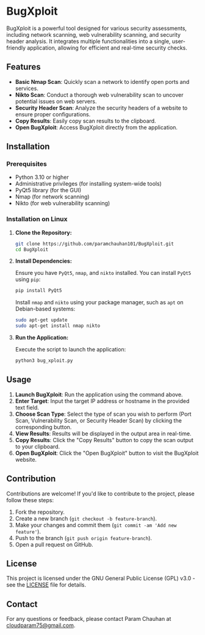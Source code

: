 # BugXploit

BugXploit is a powerful tool designed for various security assessments, including network scanning, web vulnerability scanning, and security header analysis. It integrates multiple functionalities into a single, user-friendly application, allowing for efficient and real-time security checks.

## Features

- **Basic Nmap Scan**: Quickly scan a network to identify open ports and services.
- **Nikto Scan**: Conduct a thorough web vulnerability scan to uncover potential issues on web servers.
- **Security Header Scan**: Analyze the security headers of a website to ensure proper configurations.
- **Copy Results**: Easily copy scan results to the clipboard.
- **Open BugXploit**: Access BugXploit directly from the application.

## Installation

### Prerequisites

- Python 3.10 or higher
- Administrative privileges (for installing system-wide tools)
- PyQt5 library (for the GUI)
- Nmap (for network scanning)
- Nikto (for web vulnerability scanning)

### Installation on Linux

1. **Clone the Repository:**

    ```bash
    git clone https://github.com/paramchauhan101/BugXploit.git
    cd BugXploit
    ```

2. **Install Dependencies:**

    Ensure you have `PyQt5`, `nmap`, and `nikto` installed. You can install `PyQt5` using `pip`:

    ```bash
    pip install PyQt5
    ```

    Install `nmap` and `nikto` using your package manager, such as `apt` on Debian-based systems:

    ```bash
    sudo apt-get update
    sudo apt-get install nmap nikto
    ```

3. **Run the Application:**

    Execute the script to launch the application:

    ```bash
    python3 bug_xploit.py
    ```

## Usage

1. **Launch BugXploit**: Run the application using the command above.
2. **Enter Target**: Input the target IP address or hostname in the provided text field.
3. **Choose Scan Type**: Select the type of scan you wish to perform (Port Scan, Vulnerability Scan, or Security Header Scan) by clicking the corresponding button.
4. **View Results**: Results will be displayed in the output area in real-time.
5. **Copy Results**: Click the "Copy Results" button to copy the scan output to your clipboard.
6. **Open BugXploit**: Click the "Open BugXploit" button to visit the BugXploit website.

## Contribution

Contributions are welcome! If you'd like to contribute to the project, please follow these steps:

1. Fork the repository.
2. Create a new branch (`git checkout -b feature-branch`).
3. Make your changes and commit them (`git commit -am 'Add new feature'`).
4. Push to the branch (`git push origin feature-branch`).
5. Open a pull request on GitHub.

## License

This project is licensed under the GNU General Public License (GPL) v3.0 - see the [LICENSE](LICENSE) file for details.

## Contact

For any questions or feedback, please contact Param Chauhan at [cloudparam75@gmail.com](mailto:cloudparam75@gmail.com).

